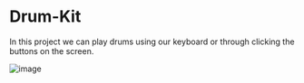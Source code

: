 # Drum-Kit
In this project we can play drums using our keyboard or through clicking the buttons on the screen.

![image](https://github.com/SreeramAditya/Drum-Kit/assets/76734615/1be79133-0e7f-4f4d-a3f8-1af813521eb1)
